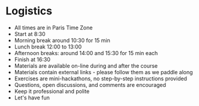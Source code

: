 # Logistics #

* All times are in Paris Time Zone
* Start at 8:30
* Morning break around 10:30 for 15 min
* Lunch break 12:00 to 13:00
* Afternoon breaks: around 14:00 and 15:30 for 15 min each 
* Finish at 16:30
* Materials are available on-line during and after the course
* Materials contain external links - please follow them as we paddle along
* Exercises are mini-hackathons, no step-by-step instructions provided
* Questions, open discussions, and comments are encouraged
* Keep it professional and polite
* Let's have fun